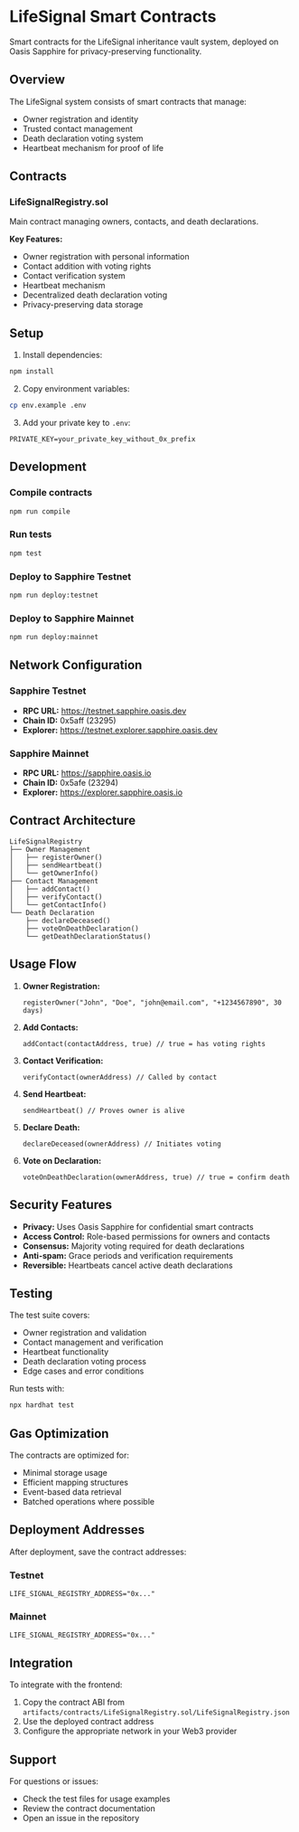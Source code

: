 # LifeSignal Smart Contracts

Smart contracts for the LifeSignal inheritance vault system, deployed on Oasis Sapphire for privacy-preserving functionality.

## Overview

The LifeSignal system consists of smart contracts that manage:
- Owner registration and identity
- Trusted contact management
- Death declaration voting system
- Heartbeat mechanism for proof of life

## Contracts

### LifeSignalRegistry.sol

Main contract managing owners, contacts, and death declarations.

**Key Features:**
- Owner registration with personal information
- Contact addition with voting rights
- Contact verification system
- Heartbeat mechanism
- Decentralized death declaration voting
- Privacy-preserving data storage

## Setup

1. Install dependencies:
```bash
npm install
```

2. Copy environment variables:
```bash
cp env.example .env
```

3. Add your private key to `.env`:
```
PRIVATE_KEY=your_private_key_without_0x_prefix
```

## Development

### Compile contracts
```bash
npm run compile
```

### Run tests
```bash
npm test
```

### Deploy to Sapphire Testnet
```bash
npm run deploy:testnet
```

### Deploy to Sapphire Mainnet
```bash
npm run deploy:mainnet
```

## Network Configuration

### Sapphire Testnet
- **RPC URL:** https://testnet.sapphire.oasis.dev
- **Chain ID:** 0x5aff (23295)
- **Explorer:** https://testnet.explorer.sapphire.oasis.dev

### Sapphire Mainnet
- **RPC URL:** https://sapphire.oasis.io
- **Chain ID:** 0x5afe (23294)
- **Explorer:** https://explorer.sapphire.oasis.io

## Contract Architecture

```
LifeSignalRegistry
├── Owner Management
│   ├── registerOwner()
│   ├── sendHeartbeat()
│   └── getOwnerInfo()
├── Contact Management
│   ├── addContact()
│   ├── verifyContact()
│   └── getContactInfo()
└── Death Declaration
    ├── declareDeceased()
    ├── voteOnDeathDeclaration()
    └── getDeathDeclarationStatus()
```

## Usage Flow

1. **Owner Registration:**
   ```solidity
   registerOwner("John", "Doe", "john@email.com", "+1234567890", 30 days)
   ```

2. **Add Contacts:**
   ```solidity
   addContact(contactAddress, true) // true = has voting rights
   ```

3. **Contact Verification:**
   ```solidity
   verifyContact(ownerAddress) // Called by contact
   ```

4. **Send Heartbeat:**
   ```solidity
   sendHeartbeat() // Proves owner is alive
   ```

5. **Declare Death:**
   ```solidity
   declareDeceased(ownerAddress) // Initiates voting
   ```

6. **Vote on Declaration:**
   ```solidity
   voteOnDeathDeclaration(ownerAddress, true) // true = confirm death
   ```

## Security Features

- **Privacy:** Uses Oasis Sapphire for confidential smart contracts
- **Access Control:** Role-based permissions for owners and contacts
- **Consensus:** Majority voting required for death declarations
- **Anti-spam:** Grace periods and verification requirements
- **Reversible:** Heartbeats cancel active death declarations

## Testing

The test suite covers:
- Owner registration and validation
- Contact management and verification
- Heartbeat functionality
- Death declaration voting process
- Edge cases and error conditions

Run tests with:
```bash
npx hardhat test
```

## Gas Optimization

The contracts are optimized for:
- Minimal storage usage
- Efficient mapping structures
- Event-based data retrieval
- Batched operations where possible

## Deployment Addresses

After deployment, save the contract addresses:

### Testnet
```
LIFE_SIGNAL_REGISTRY_ADDRESS="0x..."
```

### Mainnet
```
LIFE_SIGNAL_REGISTRY_ADDRESS="0x..."
```

## Integration

To integrate with the frontend:

1. Copy the contract ABI from `artifacts/contracts/LifeSignalRegistry.sol/LifeSignalRegistry.json`
2. Use the deployed contract address
3. Configure the appropriate network in your Web3 provider

## Support

For questions or issues:
- Check the test files for usage examples
- Review the contract documentation
- Open an issue in the repository 